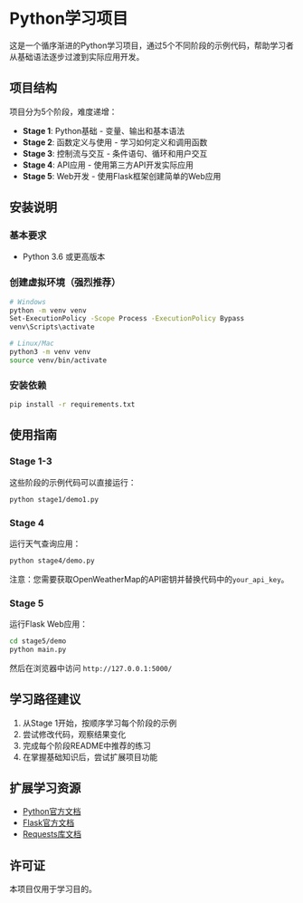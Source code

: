 # Python学习项目

这是一个循序渐进的Python学习项目，通过5个不同阶段的示例代码，帮助学习者从基础语法逐步过渡到实际应用开发。

## 项目结构

项目分为5个阶段，难度递增：

- **Stage 1**: Python基础 - 变量、输出和基本语法
- **Stage 2**: 函数定义与使用 - 学习如何定义和调用函数
- **Stage 3**: 控制流与交互 - 条件语句、循环和用户交互
- **Stage 4**: API应用 - 使用第三方API开发实际应用
- **Stage 5**: Web开发 - 使用Flask框架创建简单的Web应用

## 安装说明

### 基本要求
- Python 3.6 或更高版本

### 创建虚拟环境（强烈推荐）
```bash
# Windows
python -m venv venv
Set-ExecutionPolicy -Scope Process -ExecutionPolicy Bypass
venv\Scripts\activate

# Linux/Mac
python3 -m venv venv
source venv/bin/activate
```

### 安装依赖
```bash
pip install -r requirements.txt
```

## 使用指南

### Stage 1-3
这些阶段的示例代码可以直接运行：
```bash
python stage1/demo1.py
```

### Stage 4
运行天气查询应用：
```bash
python stage4/demo.py
```
注意：您需要获取OpenWeatherMap的API密钥并替换代码中的`your_api_key`。

### Stage 5
运行Flask Web应用：
```bash
cd stage5/demo
python main.py
```
然后在浏览器中访问 `http://127.0.0.1:5000/`

## 学习路径建议

1. 从Stage 1开始，按顺序学习每个阶段的示例
2. 尝试修改代码，观察结果变化
3. 完成每个阶段README中推荐的练习
4. 在掌握基础知识后，尝试扩展项目功能

## 扩展学习资源

- [Python官方文档](https://docs.python.org/3/)
- [Flask官方文档](https://flask.palletsprojects.com/)
- [Requests库文档](https://requests.readthedocs.io/)

## 许可证

本项目仅用于学习目的。
